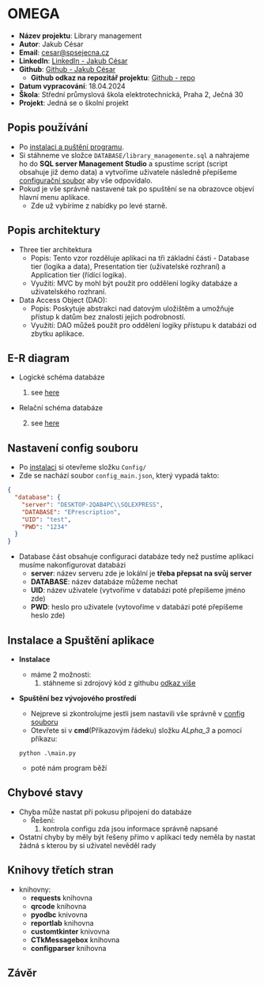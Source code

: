 # OMEGA
- **Název projektu**: Library management
- **Autor**: Jakub César
- **Email**: cesar@spsejecna.cz
- **LinkedIn**: [LinkedIn - Jakub César](https://tr.linkedin.com/in/jakub-c%C3%A9sar-714584243)
- **Github**: [Github - Jakub César](https://github.com/cesarjakub)
    - **Github odkaz na repozitář projektu**: [Github - repo](https://github.com/cesarjakub/OMEGA)
- **Datum vypracování**: 18.04.2024
- **Škola**: Střední průmyslová škola elektrotechnická, Praha 2, Ječná 30 
- **Projekt**: Jedná se o školní projekt

## Popis používání
- Po [instalaci a puštění programu](#instalace-a-spuštění-aplikace).
- Si stáhneme ve složce `DATABASE/library_managemente.sql`
a nahrajeme ho do **SQL server Management Studio** a spustíme script (script obsahuje již demo data) a vytvoříme uživatele následně přepíšeme [configurační soubor](#nastavení-config-souboru) aby vše odpovídalo.
- Pokud je vše správně nastavené tak po spuštění se na obrazovce objeví hlavní menu aplikace.
  - Zde už vybíríme z nabídky po levé starně.

## Popis architektury
- Three tier architektura
  - Popis: Tento vzor rozděluje aplikaci na tři základní části - Database tier (logika a data), Presentation tier (uživatelské rozhraní) a Application tier (řídící logika).
  - Využití: MVC by mohl být použit pro oddělení logiky databáze a uživatelského rozhraní. 
- Data Access Object (DAO):
  - Popis: Poskytuje abstrakci nad datovým uložištěm a umožňuje přístup k datům bez znalosti jejich podrobností.
  - Využití: DAO můžeš použít pro oddělení logiky přístupu k databázi od zbytku aplikace.

## E-R diagram
- Logické schéma databáze

  1. see [here](DATABASE/logical_schema.pdf) 

- Relační schéma databáze

  2. see [here](DATABASE/relational_schema.pdf)


## Nastavení config souboru
- Po [instalaci](#instalace-a-spuštění-aplikace) si otevřeme složku `Config/`
- Zde se nachází soubor `config_main.json`, který vypadá takto:
```json
{
  "database": {
    "server": "DESKTOP-2QAB4PC\\SQLEXPRESS",
    "DATABASE": "EPrescription",
    "UID": "test",
    "PWD": "1234"
  }
}
```
- Database část obsahuje configuraci databáze tedy než pustíme aplikaci musíme nakonfigurovat databázi
    - **server**: název serveru zde je lokální je **třeba přepsat na svůj server** 
    - **DATABASE**: název databáze můžeme nechat 
    - **UID**: název uživatele (vytvoříme v databázi poté přepíšeme jméno zde)
    - **PWD**: heslo pro uživatele (vytovoříme v databázi poté přepíšeme heslo zde)

## Instalace a Spuštění aplikace
- **Instalace**
    - máme 2 možnosti: 
        1) stáhneme si zdrojový kód z githubu [odkaz víše](#omega)
    
- **Spuštění bez vývojového prostředí**
    - Nejpreve si zkontrolujme jestli jsem nastavili vše správně v [config souboru](#nastavení-config-souboru)
    - Otevřete si v **cmd**(Příkazovým řádeku) složku *ALpha_3* a pomocí příkazu:
    ```commandline
    python .\main.py
    ```
     - poté nám program běží

## Chybové stavy
- Chyba může nastat při pokusu připojení do databáze
  - Řešení:
    1) kontrola configu zda jsou informace správně napsané
- Ostatní chyby by měly být řešeny přímo v aplikaci tedy neměla by nastat žádná s kterou by si uživatel nevěděl rady

## Knihovy třetích stran
- knihovny:
    - **requests** knihovna
    - **qrcode** knihovna
    - **pyodbc** knivovna
    - **reportlab** knihovna
    - **customtkinter** knivovna
    - **CTkMessagebox** knihovna
    - **configparser** knihovna

## Závěr
